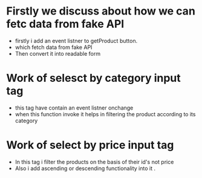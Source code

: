 # Firstly we discuss about how we can fetc data from fake API
-  firstly i add an event listner to getProduct button.
-  which fetch data from fake API
-  Then convert it into readable form

# Work of selesct by category input tag
- this tag have contain an event listner onchange
- when this function invoke it helps in filtering the product according to its category

# Work of select by price input tag
- In this tag i filter the products on the basis of their id's not price
- Also i add ascending or descending functionality into it .